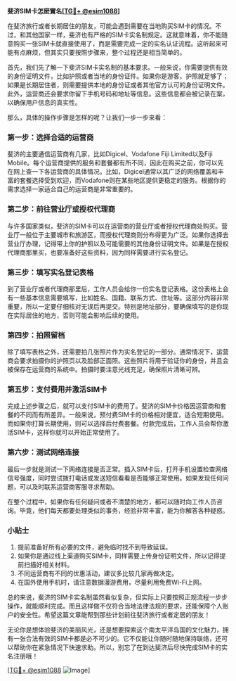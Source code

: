 **斐济SIM卡怎麽實名[[TG💪+ @esim1088](https://t.me/s/esim1088)]**

在斐济旅行或者长期居住的朋友，可能会遇到需要在当地购买SIM卡的情况。不过，和其他国家一样，斐济也有严格的SIM卡实名制规定。这就意味着，你不能随意购买一张SIM卡就直接使用了，而是需要完成一定的实名认证流程。这听起来可能有点麻烦，但其实只要按照步骤来，整个过程还是相当简单的。

首先，我们先了解一下斐济SIM卡实名制的基本要求。一般来说，你需要提供有效的身份证明文件，比如护照或者当地的身份证件。如果你是游客，护照就足够了；如果是长期居住者，则需要提供本地的身份证或者其他官方认可的身份证明文件。此外，运营商还会要求你留下手机号码和地址等信息。这些信息都会被记录在案，以确保用户信息的真实性。

那么，具体的操作步骤是怎样的呢？让我们一步一步来看：

### **第一步：选择合适的运营商**
斐济的主要通信运营商有几家，比如Digicel、Vodafone Fiji Limited以及Fiji Mobile。每个运营商提供的服务和套餐都有所不同，因此在购买之前，你可以先在网上查一下各运营商的具体情况。比如，Digicel通常以其广泛的网络覆盖和丰富的套餐选择受到欢迎，而Vodafone则在某些地区提供更稳定的服务。根据你的需求选择一家适合自己的运营商是非常重要的。

### **第二步：前往营业厅或授权代理商**
与许多国家类似，斐济的SIM卡可以在运营商的营业厅或者授权代理商处购买。营业厅一般位于主要城市和旅游区，而授权代理商则分布得更为广泛。如果你选择去营业厅办理，记得带上你的护照以及可能需要的其他身份证明文件。如果是在授权代理商那里买，也要准备好这些资料，因为同样需要进行实名登记。

### **第三步：填写实名登记表格**
到了营业厅或者代理商那里后，工作人员会给你一份实名登记表格。这份表格上会有一些基本信息需要填写，比如姓名、国籍、联系方式、住址等。这部分内容非常重要，所以一定要仔细核对无误后再提交。特别是地址部分，要确保填写的是你现在实际居住的地方，否则可能会影响后续的使用。

### **第四步：拍照留档**
除了填写表格之外，还需要拍几张照片作为实名登记的一部分。通常情况下，运营商会要求拍摄你的护照页以及脸部正面照。这些照片将用于验证你的身份，并且会被保存在运营商的系统中。拍摄时要注意光线充足，确保照片清晰可辨。

### **第五步：支付费用并激活SIM卡**
完成上述步骤之后，就可以支付SIM卡的费用了。斐济的SIM卡价格因运营商和套餐的不同而有所差异。一般来说，预付费SIM卡的价格相对便宜，适合短期使用。而如果你打算长期使用，则可以选择后付费套餐。付款完成后，工作人员会帮你激活SIM卡，这样你就可以开始正常使用了。

### **第六步：测试网络连接**
最后一步就是测试一下网络连接是否正常。插入SIM卡后，打开手机设置检查网络信号强度，同时尝试拨打电话或发送短信看看是否能够正常使用。如果发现任何问题，可以及时联系运营商客服寻求帮助。

在整个过程中，如果你有任何疑问或者不清楚的地方，都可以随时向工作人员咨询。毕竟，他们每天都要处理类似的事务，经验非常丰富，能为你解答各种疑惑。

### **小贴士**
1. 提前准备好所有必要的文件，避免临时找不到导致延误。
2. 如果你是通过线上渠道购买SIM卡，同样需要上传身份证明文件，所以记得提前扫描好相关材料。
3. 不同运营商有不同的优惠活动，建议多比较几家再做决定。
4. 在国外使用手机时，请注意数据漫游费用，尽量利用免费Wi-Fi上网。

总的来说，斐济的SIM卡实名制虽然看似复杂，但实际上只要按照正规流程一步步操作，就能顺利完成。而且这样做不仅符合当地法律法规的要求，还能保障个人账户的安全性。希望这篇文章能帮到那些计划前往斐济旅行或者定居的朋友！

无论你是想体验斐济的美丽风光，还是想要探索这个南太平洋岛国的文化魅力，拥有一张合法有效的SIM卡都是必不可少的。它不仅能让你随时随地保持联络，还可以帮助你在紧急情况下快速求助。所以，别忘了在到达斐济后尽快完成SIM卡的实名注册哦！

[[TG💪+ @esim1088](https://t.me/s/esim1088) ![Image](https://i.postimg.cc/4NQfJmqS/Snipaste-2025-05-13-00-14-12.png)]